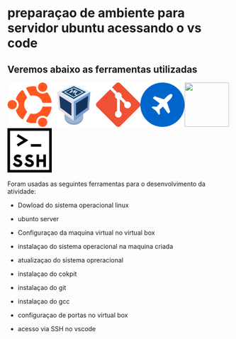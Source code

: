 # preparaçao de ambiente para servidor ubuntu acessando o vs code

## Veremos abaixo as ferramentas utilizadas 
<p aling=center>
<img src=logoubuntu.png width=100 height=100><img src=logovm.png width=100 height=100><img src=logogit.png width=100 height=100><img src=logocokckpit.png width=100 height=100><img src=logovscode.png width=100 height=100><img src=logossh.png width=100 height=100>
</p>

Foram usadas as seguintes ferramentas para o desenvolvimento da atividade:

- Dowload do sistema operacional linux

- ubunto server

- Configuraçao da maquina virtual no virtual box 

- instalaçao do sistema operacional na maquina criada

- atualizaçao do sistema opreracional

- instalaçao do cokpit

- instalaçao do git

- instalaçao do gcc

- configuraçao de portas no virtual box 

- acesso via SSH no vscode
    